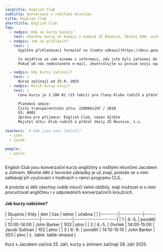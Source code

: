 ```yaml
---
longtitle: English Club
subtitle: konverzace s rodilými mluvčími
title: English Club
shorttitle: English Club
faq:
  - nadpis: Kde se kurzy konají? 
    text: Všechny kurzy se konají v budově ZŠ Řevnice, Školní 600, učebna bude upřesněna
  - nadpis: Jak se přihlásit?
    text: |
      Vyplňte přihlašovací formulář na [tomto odkazu](https://docs.google.com/forms/d/e/1FAIpQLSdvSpPqEIKO2GwQPTbIAmWXdJflvTHePAPvgb1KY97rNl5zxA/viewform?usp=header).

      Co nejdříve se vám ozveme s informací, zda jste byli zařazeni do kurzu.  
      Pokud od nás nedostanete e-mail, zkontrolujte si prosím svoji spamovou schránku. 

  - nadpis: Kdy kurzy začínají?
    text: |
      Kurzy začínají od 25.9. 2025
  - nadpis: Kolik kurzy stojí? 
    text: |
      Cena kurzu je 2 200 Kč (15 lekcí) pro členy Klubu rodičů a přátel školy ZŠ Řevnice, 2 500 Kč pro nečleny.

      Platební údaje:  
      Číslo transparentního účtu: 2200861197 / 2010  
      VS: 0002  
      Zpráva pro příjemce: English Club, název dítěte  
      Majitel účtu: Klub rodičů a přátel školy ZŠ Řevnice, z.s.
      
teachers:  # Kdo jsou naši lektoři?
  - john
  - jacob
    
people:
  - pavla
---
```

English Club jsou konverzační kurzy angličtiny s rodilými mluvčími Jacobem a Johnem.  Mnohé děti z řevnické základky je už znají, protože se s nimi setkávají při vyučování v hodinách v rámci programu CLIL.

A protože si děti všechny rodilé mluvčí velmi oblíbily, mají možnost si s nimi procvičovat angličtinu i v odpoledních konverzačních kroužcích. 

#### Jak kurzy nabízíme?

| Skupina | třídy      | den     | čas          | lektor         | učebna     |         |
|---------|------------|---------|--------------|----------------|----------------------|
| 1       | 4.-5.      | pondělí | 13:00-14:00  | John Barker	   | 303        |  plno   |
| 2       | 4.-5.      | čtvrtek | 14:00-15:00  | Jacob Sullivan | 102        |  plno   |
| 3       | 6.-9.      | pondělí | 14:10-15:10  | John Barker	   | 303        |  plno   |
{: .table .table-striped }

Kurz s Jacobem začíná 25. září, kurzy s Johnem začínají 29. září 2025. 
 

